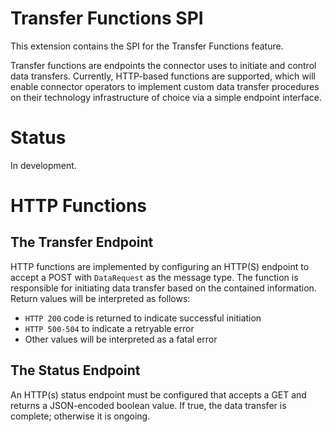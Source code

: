 # Transfer Functions SPI

This extension contains the SPI for the Transfer Functions feature. 

Transfer functions are endpoints the connector uses to initiate and control data transfers. Currently, HTTP-based functions are supported, which will enable connector operators to 
implement custom data transfer procedures on their technology infrastructure of choice via a simple endpoint interface.

# Status

In development. 
 
# HTTP Functions
   
## The Transfer Endpoint   

HTTP functions are implemented by configuring an HTTP(S) endpoint to accept a POST with `DataRequest` as the message type. The function is responsible for initiating data transfer 
based on the contained information. Return values will be interpreted as follows:

- `HTTP 200` code is returned to indicate successful initiation
- `HTTP 500-504` to indicate a retryable error
- Other values will be interpreted as a fatal error

## The Status Endpoint 
 
An HTTP(s) status endpoint must be configured that accepts a GET and returns a JSON-encoded boolean value. If true, the data transfer is complete; otherwise it is ongoing.